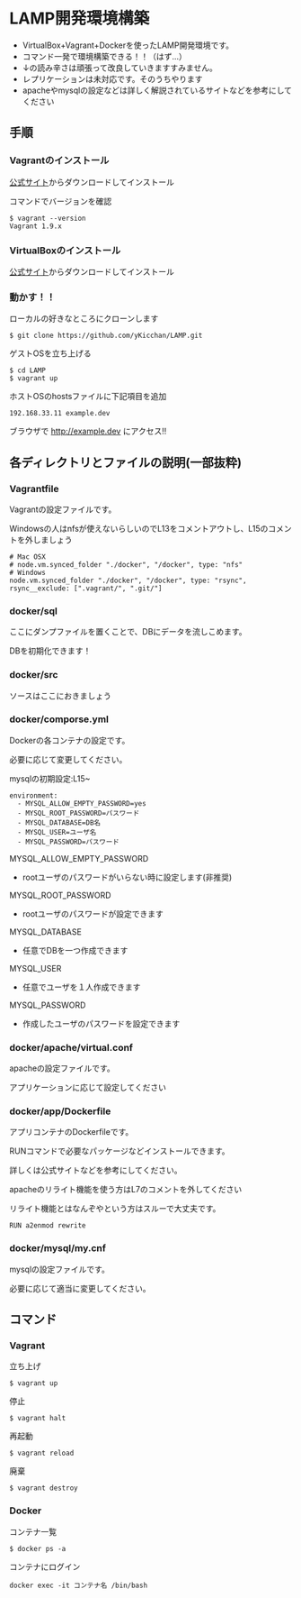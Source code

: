 # LAMP開発環境構築

- VirtualBox+Vagrant+Dockerを使ったLAMP開発環境です。
- コマンド一発で環境構築できる！！（はず...）
- ↓の読み辛さは頑張って改良していきますすみません。
- レプリケーションは未対応です。そのうちやります
- apacheやmysqlの設定などは詳しく解説されているサイトなどを参考にしてください


## 手順

### Vagrantのインストール

[公式サイト](http://www.vagrantup.com/)からダウンロードしてインストール

コマンドでバージョンを確認
```
$ vagrant --version
Vagrant 1.9.x
```

### VirtualBoxのインストール

[公式サイト](https://www.virtualbox.org/)からダウンロードしてインストール

### 動かす！！

ローカルの好きなところにクローンします
```
$ git clone https://github.com/yKicchan/LAMP.git
```

ゲストOSを立ち上げる
```
$ cd LAMP
$ vagrant up
```

ホストOSのhostsファイルに下記項目を追加
```
192.168.33.11 example.dev
```

ブラウザで http://example.dev にアクセス!!


## 各ディレクトリとファイルの説明(一部抜粋)

### Vagrantfile

Vagrantの設定ファイルです。

Windowsの人はnfsが使えないらしいのでL13をコメントアウトし、L15のコメントを外しましょう
```
# Mac OSX
# node.vm.synced_folder "./docker", "/docker", type: "nfs"
# Windows
node.vm.synced_folder "./docker", "/docker", type: "rsync", rsync__exclude: [".vagrant/", ".git/"]
```

### docker/sql

ここにダンプファイルを置くことで、DBにデータを流しこめます。

DBを初期化できます！

### docker/src

ソースはここにおきましょう

### docker/comporse.yml

Dockerの各コンテナの設定です。

必要に応じて変更してください。

mysqlの初期設定:L15~
```
environment:
  - MYSQL_ALLOW_EMPTY_PASSWORD=yes
  - MYSQL_ROOT_PASSWORD=パスワード
  - MYSQL_DATABASE=DB名
  - MYSQL_USER=ユーザ名
  - MYSQL_PASSWORD=パスワード
```

MYSQL_ALLOW_EMPTY_PASSWORD
- rootユーザのパスワードがいらない時に設定します(非推奨)

MYSQL_ROOT_PASSWORD
- rootユーザのパスワードが設定できます

MYSQL_DATABASE
- 任意でDBを一つ作成できます

MYSQL_USER
- 任意でユーザを１人作成できます

MYSQL_PASSWORD
- 作成したユーザのパスワードを設定できます

### docker/apache/virtual.conf

apacheの設定ファイルです。

アプリケーションに応じて設定してください

### docker/app/Dockerfile

アプリコンテナのDockerfileです。

RUNコマンドで必要なパッケージなどインストールできます。

詳しくは公式サイトなどを参考にしてください。

apacheのリライト機能を使う方はL7のコメントを外してください

リライト機能とはなんぞやという方はスルーで大丈夫です。
```
RUN a2enmod rewrite
```

### docker/mysql/my.cnf

mysqlの設定ファイルです。

必要に応じて適当に変更してください。


## コマンド

### Vagrant

立ち上げ
```
$ vagrant up
```

停止
```
$ vagrant halt
```

再起動
```
$ vagrant reload
```

廃棄
```
$ vagrant destroy
```

### Docker

コンテナ一覧
```
$ docker ps -a
```

コンテナにログイン
```
docker exec -it コンテナ名 /bin/bash
```
